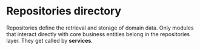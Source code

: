 # Repositories directory

Repositories define the retrieval and storage of domain data. Only modules that interact directly with core business entities belong in the repositories layer. They get called by **services**.